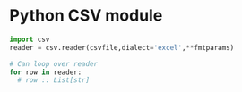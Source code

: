 # Python CSV module

```python
import csv
reader = csv.reader(csvfile,dialect='excel',**fmtparams)

# Can loop over reader
for row in reader:
  # row :: List[str]
```

